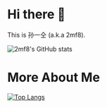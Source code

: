# Hi there 👋

This is 孙一仝 (a.k.a 2mf8).

![2mf8's GitHub stats](https://shc-umber.vercel.app/api?username=2mf8&show_icons=true)

# More About Me

[![Top Langs](https://shc-umber.vercel.app/api/top-langs/?username=2mf8&layout=compact)](https://github.com/2mf8/shc)
